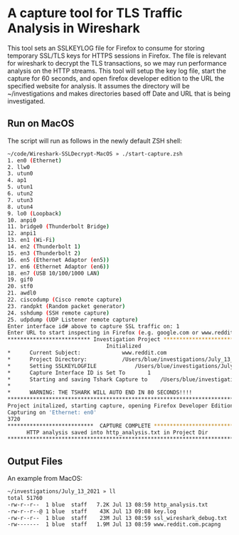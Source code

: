# A capture tool for TLS Traffic Analysis in Wireshark
This tool sets an SSLKEYLOG file for Firefox to consume for storing temporary SSL/TLS keys for HTTPS sessions in Firefox.
The file is relevant for wireshark to decrypt the TLS transactions, so we may run performance analysis on the HTTP streams.
This tool will setup the key log file, start the capture for 60 seconds, and open firefox developer edition to the URL the specified website for analysis. It assumes the directory will be ~/investigations and makes directories based off Date and URL that is being investigated.

## Run on MacOS
The script will run as follows in the newly default ZSH shell:
```bash
~/code/Wireshark-SSLDecrypt-MacOS » ./start-capture.zsh                                                        130 ↵ blue@mjolnir
1. en0 (Ethernet)
2. llw0
3. utun0
4. ap1
5. utun1
6. utun2
7. utun3
8. utun4
9. lo0 (Loopback)
10. anpi0
11. bridge0 (Thunderbolt Bridge)
12. anpi1
13. en1 (Wi-Fi)
14. en2 (Thunderbolt 1)
15. en3 (Thunderbolt 2)
16. en5 (Ethernet Adaptor (en5))
17. en6 (Ethernet Adaptor (en6))
18. en7 (USB 10/100/1000 LAN)
19. gif0
20. stf0
21. awdl0
22. ciscodump (Cisco remote capture)
23. randpkt (Random packet generator)
24. sshdump (SSH remote capture)
25. udpdump (UDP Listener remote capture)
Enter interface id# above to capture SSL traffic on: 1
Enter URL to start inspecting in Firefox (e.g. google.com or www.reddit.com): www.reddit.com
************************** Investigation Project **************************
                               Initialized
*      Current Subject:				www.reddit.com
*      Project Directory:			/Users/blue/investigations/July_13_2021/
*      Setting SSLKEYLOGFILE			/Users/blue/investigations/July_13_2021/key.log
*      Capture Interface ID is Set To		1
*      Starting and saving Tshark Capture to	/Users/blue/investigations/July_13_2021//www.reddit.com.pcapng
*
*      WARNING: THE TSHARK WILL AUTO END IN 80 SECONDS!!!!
***************************************************************************
Project initalized, starting capture, opening Firefox Developer Edition..
Capturing on 'Ethernet: en0'
3720
***************************  CAPTURE COMPLETE *****************************
      HTTP analysis saved into http_analysis.txt in Project Dir
***************************************************************************
```

## Output Files
An example from MacOS:
```bash
~/investigations/July_13_2021 » ll                                                                                                                                                                                           blue@mjolnir
total 51760
-rw-r--r--  1 blue  staff   7.2K Jul 13 08:59 http_analysis.txt
-rw-r--r--@ 1 blue  staff    43K Jul 13 09:08 key.log
-rw-r--r--  1 blue  staff    23M Jul 13 08:59 ssl_wireshark_debug.txt
-rw-------  1 blue  staff   1.9M Jul 13 08:59 www.reddit.com.pcapng
```
